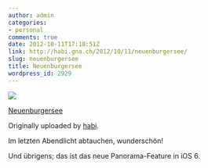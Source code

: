 ```yaml
---
author: admin
categories:
- personal
comments: true
date: 2012-10-11T17:18:51Z
link: http://habi.gna.ch/2012/10/11/neuenburgersee/
slug: neuenburgersee
title: Neuenburgersee
wordpress_id: 2929
---
```


[![](http://farm9.staticflickr.com/8195/8077503897_ba1d2548db_m.jpg)](http://www.flickr.com/photos/habi/8077503897/)
   

 
  [Neuenburgersee](http://www.flickr.com/photos/habi/8077503897/)
    

  Originally uploaded by [habi](http://www.flickr.com/photos/habi/).
 



Im letzten Abendlicht abtauchen, wunderschön!  

  

Und übrigens; das ist das neue Panorama-Feature in iOS 6.
  

